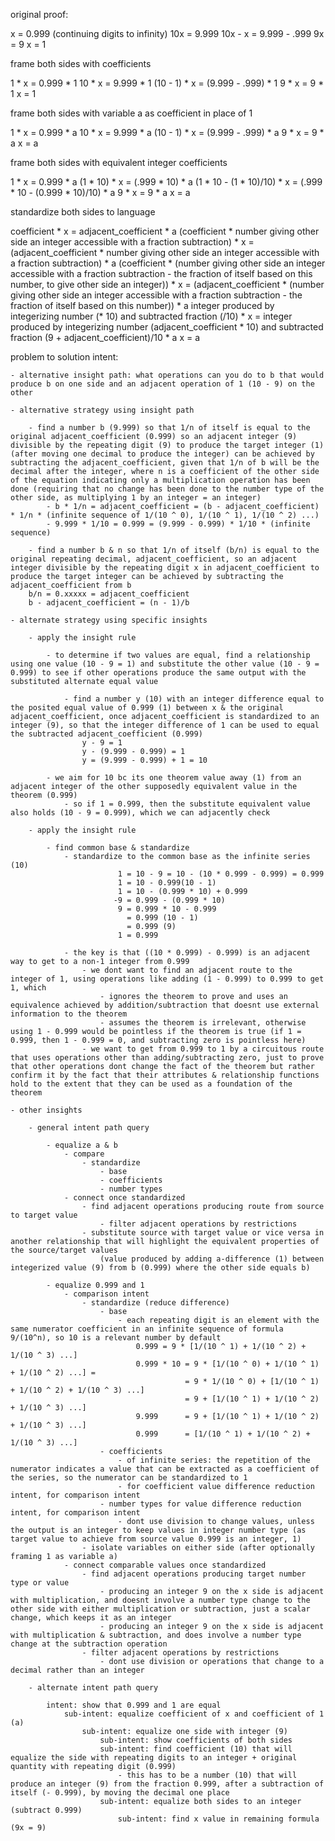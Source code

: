 original proof:

x = 0.999 (continuing digits to infinity)
10x = 9.999
10x - x = 9.999 - .999
9x = 9
x = 1

frame both sides with coefficients

1 * x = 0.999 * 1
10 * x = 9.999 * 1
(10 - 1) * x = (9.999 - .999) * 1
9 * x = 9 * 1
x = 1

frame both sides with variable a as coefficient in place of 1

1 * x = 0.999 * a
10 * x = 9.999 * a
(10 - 1) * x = (9.999 - .999) * a
9 * x = 9 * a
x = a

frame both sides with equivalent integer coefficients

1 * x = 0.999 * a
(1 * 10) * x = (.999 * 10) * a
(1 * 10 - (1 * 10)/10) * x = (.999 * 10 - (0.999 * 10)/10) * a
9 * x = 9 * a
x = a

standardize both sides to language

coefficient * x = adjacent_coefficient * a
(coefficient * number giving other side an integer accessible with a fraction subtraction) * x = (adjacent_coefficient * number giving other side an integer accessible with a fraction subtraction) * a
(coefficient * (number giving other side an integer accessible with a fraction subtraction - the fraction of itself based on this number, to give other side an integer)) * x = (adjacent_coefficient * (number giving other side an integer accessible with a fraction subtraction  - the fraction of itself based on this number)) * a
integer produced by integerizing number (* 10) and subtracted fraction (/10) * x = integer produced by integerizing number (adjacent_coefficient * 10) and subtracted fraction (9 + adjacent_coefficient)/10 * a
x = a

problem to solution intent:

	- alternative insight path: what operations can you do to b that would produce b on one side and an adjacent operation of 1 (10 - 9) on the other

	- alternative strategy using insight path

		- find a number b (9.999) so that 1/n of itself is equal to the original adjacent_coefficient (0.999) so an adjacent integer (9) divisible by the repeating digit (9) to produce the target integer (1) (after moving one decimal to produce the integer) can be achieved by subtracting the adjacent_coefficient, given that 1/n of b will be the decimal after the integer, where n is a coefficient of the other side of the equation indicating only a multiplication operation has been done (requiring that no change has been done to the number type of the other side, as multiplying 1 by an integer = an integer)
			- b * 1/n = adjacent_coefficient = (b - adjacent_coefficient) * 1/n * (infinite sequence of 1/(10 ^ 0), 1/(10 ^ 1), 1/(10 ^ 2) ...)
			- 9.999 * 1/10 = 0.999 = (9.999 - 0.999) * 1/10 * (infinite sequence)

		- find a number b & n so that 1/n of itself (b/n) is equal to the original repeating decimal, adjacent_coefficient, so an adjacent integer divisible by the repeating digit x in adjacent_coefficient to produce the target integer can be achieved by subtracting the adjacent_coefficient from b
		b/n = 0.xxxxx = adjacent_coefficient
		b - adjacent_coefficient = (n - 1)/b

	- alternate strategy using specific insights

		- apply the insight rule

			- to determine if two values are equal, find a relationship using one value (10 - 9 = 1) and substitute the other value (10 - 9 = 0.999) to see if other operations produce the same output with the substituted alternate equal value

				- find a number y (10) with an integer difference equal to the posited equal value of 0.999 (1) between x & the original adjacent_coefficient, once adjacent_coefficient is standardized to an integer (9), so that the integer difference of 1 can be used to equal the subtracted adjacent_coefficient (0.999)
					y - 9 = 1
					y - (9.999 - 0.999) = 1
					y = (9.999 - 0.999) + 1 = 10

			- we aim for 10 bc its one theorem value away (1) from an adjacent integer of the other supposedly equivalent value in the theorem (0.999)
				- so if 1 = 0.999, then the substitute equivalent value also holds (10 - 9 = 0.999), which we can adjacently check

		- apply the insight rule

			- find common base & standardize
				- standardize to the common base as the infinite series (10)
							1 = 10 - 9 = 10 - (10 * 0.999 - 0.999) = 0.999
					        1 = 10 - 0.999(10 - 1) 
					        1 = 10 - (0.999 * 10) + 0.999
						   -9 = 0.999 - (0.999 * 10)
							9 = 0.999 * 10 - 0.999 
							  = 0.999 (10 - 1)
							  = 0.999 (9)
							1 = 0.999

				- the key is that ((10 * 0.999) - 0.999) is an adjacent way to get to a non-1 integer from 0.999 
					- we dont want to find an adjacent route to the integer of 1, using operations like adding (1 - 0.999) to 0.999 to get 1, which 
						- ignores the theorem to prove and uses an equivalence achieved by addition/subtraction that doesnt use external information to the theorem
						- assumes the theorem is irrelevant, otherwise using 1 - 0.999 would be pointless if the theorem is true (if 1 = 0.999, then 1 - 0.999 = 0, and subtracting zero is pointless here)
					- we want to get from 0.999 to 1 by a circuitous route that uses operations other than adding/subtracting zero, just to prove that other operations dont change the fact of the theorem but rather confirm it by the fact that their attributes & relationship functions hold to the extent that they can be used as a foundation of the theorem

	- other insights

		- general intent path query

			- equalize a & b
				- compare
					- standardize
						- base
						- coefficients
						- number types
				- connect once standardized
					- find adjacent operations producing route from source to target value
						- filter adjacent operations by restrictions
					- substitute source with target value or vice versa in another relationship that will highlight the equivalent properties of the source/target values
						(value produced by adding a-difference (1) between integerized value (9) from b (0.999) where the other side equals b)

			- equalize 0.999 and 1
				- comparison intent
					- standardize (reduce difference)
						- base
							- each repeating digit is an element with the same numerator coefficient in an infinite sequence of formula 9/(10^n), so 10 is a relevant number by default
								0.999 = 9 * [1/(10 ^ 1) + 1/(10 ^ 2) + 1/(10 ^ 3) ...]
								0.999 * 10 = 9 * [1/(10 ^ 0) + 1/(10 ^ 1) + 1/(10 ^ 2) ...] = 
										   = 9 * 1/(10 ^ 0) + [1/(10 ^ 1) + 1/(10 ^ 2) + 1/(10 ^ 3) ...]
										   = 9 + [1/(10 ^ 1) + 1/(10 ^ 2) + 1/(10 ^ 3) ...]
							    9.999      = 9 + [1/(10 ^ 1) + 1/(10 ^ 2) + 1/(10 ^ 3) ...]
							    0.999      = [1/(10 ^ 1) + 1/(10 ^ 2) + 1/(10 ^ 3) ...]
						- coefficients
							- of infinite series: the repetition of the numerator indicates a value that can be extracted as a coefficient of the series, so the numerator can be standardized to 1
							- for coefficient value difference reduction intent, for comparison intent
						- number types for value difference reduction intent, for comparison intent
							- dont use division to change values, unless the output is an integer to keep values in integer number type (as target value to achieve from source value 0.999 is an integer, 1)
					- isolate variables on either side (after optionally framing 1 as variable a)
				- connect comparable values once standardized
					- find adjacent operations producing target number type or value
						- producing an integer 9 on the x side is adjacent with multiplication, and doesnt involve a number type change to the other side with either multiplication or subtraction, just a scalar change, which keeps it as an integer
						- producing an integer 9 on the x side is adjacent with multiplication & subtraction, and does involve a number type change at the subtraction operation
					- filter adjacent operations by restrictions
						- dont use division or operations that change to a decimal rather than an integer

		- alternate intent path query
			
			intent: show that 0.999 and 1 are equal
				sub-intent: equalize coefficient of x and coefficient of 1 (a)
					sub-intent: equalize one side with integer (9)
						sub-intent: show coefficients of both sides
						sub-intent: find coefficient (10) that will equalize the side with repeating digits to an integer + original quantity with repeating digit (0.999)
							- this has to be a number (10) that will produce an integer (9) from the fraction 0.999, after a subtraction of itself (- 0.999), by moving the decimal one place
						sub-intent: equalize both sides to an integer (subtract 0.999)
							sub-intent: find x value in remaining formula (9x = 9)
